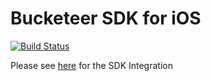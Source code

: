 # Bucketeer SDK for iOS

[![Build Status](https://app.bitrise.io/app/1d5f77501ab67719/status.svg?token=WXo5MzwB7ZtURjdv64R2Wg&branch=master)](https://app.bitrise.io/app/1d5f77501ab67719)

Please see [here](https://bucketeer.io/docs/#/sdk-tutorial-ios-setup) for the SDK Integration
